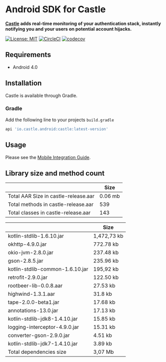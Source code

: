 # Android SDK for Castle

**[Castle](https://castle.io) adds real-time monitoring of your authentication stack, instantly notifying you and your users on potential account hijacks.**

[![License: MIT](https://img.shields.io/badge/License-MIT-black.svg)](https://opensource.org/licenses/MIT)
[![CircleCI](https://circleci.com/gh/castle/castle-android/tree/master.svg?style=shield)](https://circleci.com/gh/castle/castle-android/tree/master)
[![codecov](https://codecov.io/gh/castle/castle-android/branch/master/graph/badge.svg)](https://codecov.io/gh/castle/castle-android)

## Requirements

- Android 4.0

## Installation

Castle is available through Gradle.

### Gradle

Add the following line to your projects `build.gradle`

```ruby
api 'io.castle.android:castle:latest-version'
```

## Usage

Please see the [Mobile Integration Guide](https://docs.castle.io).

## Library size and method count
|   | Size |
|---|---|
| Total AAR Size in castle-release.aar | 0.06 mb |
| Total methods in castle-release.aar | 539 |
| Total classes in castle-release.aar | 143 |

|   | Size |
|---|---|
|kotlin-stdlib-1.6.10.jar | 1,472,73 kb |
|okhttp-4.9.0.jar | 772.78 kb |
|okio-jvm-2.8.0.jar | 237.48 kb |
|gson-2.8.5.jar | 235.96 kb |
|kotlin-stdlib-common-1.6.10.jar | 195,92 kb |
|retrofit-2.9.0.jar | 122.50 kb |
|rootbeer-lib-0.0.8.aar | 27.53 kb |
|highwind-1.3.1.aar | 31.8 kb |
|tape-2.0.0-beta1.jar | 17.68 kb |
|annotations-13.0.jar | 17.13 kb |
|kotlin-stdlib-jdk8-1.4.10.jar | 15.85 kb |
|logging-interceptor-4.9.0.jar | 15.31 kb |
|converter-gson-2.9.0.jar | 4.51 kb |
|kotlin-stdlib-jdk7-1.4.10.jar | 3.89 kb |
| Total dependencies size | 3,07  Mb |


